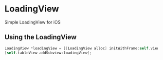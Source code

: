 # LoadingView

Simple LoadingView for iOS

## Using the LoadingView

``` objective-c
LoadingView *loadingView = [[LoadingView alloc] initWithFrame:self.view.bounds];
[self.tableView addSubview:loadingView];
```